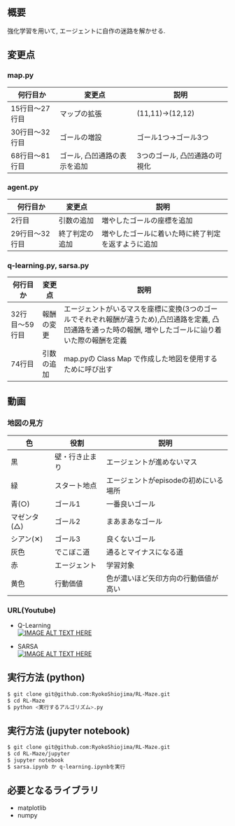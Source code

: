 ## 概要
強化学習を用いて, エージェントに自作の迷路を解かせる.

## 変更点
### map.py
| 何行目か       | 変更点                       | 説明                          | 
| -------------- | ---------------------------- | ----------------------------- | 
| 15行目〜27行目 | マップの拡張                 | (11,11)→(12,12)              | 
| 30行目〜32行目 | ゴールの増設                 | ゴール1つ→ゴール3つ          | 
| 68行目〜81行目 | ゴール, 凸凹通路の表示を追加 | 3つのゴール, 凸凹通路の可視化 | 

### agent.py
| 何行目か       | 変更点         | 説明                                               |
| -------------- | -------------- | -------------------------------------------------- |
| 2行目          | 引数の追加     | 増やしたゴールの座標を追加                         |
| 29行目〜32行目 | 終了判定の追加 | 増やしたゴールに着いた時に終了判定を返すように追加 |

### q-learning.py, sarsa.py
| 何行目か       | 変更点     | 説明                                                                                                                                                       | 
| -------------- | ---------- | ---------------------------------------------------------------------------------------------------------------------------------------------------------- | 
| 32行目〜59行目 | 報酬の変更 | エージェントがいるマスを座標に変換(3つのゴールでそれぞれ報酬が違うため),凸凹通路を定義, 凸凹通路を通った時の報酬, 増やしたゴールに辿り着いた際の報酬を定義 | 
| 74行目         | 引数の追加 | map.pyの Class Map で作成した地図を使用するために呼び出す                                                                                                               | 
## 動画
### 地図の見方
| 色           | 役割           | 説明                                  | 
| ------------ | -------------- | ------------------------------------- | 
| 黒           | 壁・行き止まり | エージェントが進めないマス            | 
| 緑           | スタート地点   | エージェントがepisodeの初めにいる場所 | 
| 青(○)       | ゴール1        | 一番良いゴール                        | 
| マゼンタ(△) | ゴール2        | まあまあなゴール                      | 
| シアン(✕)   | ゴール3        | 良くないゴール                        | 
| 灰色         | でこぼこ道     | 通るとマイナスになる道                | 
| 赤           | エージェント   | 学習対象                              | 
| 黄色         | 行動価値       | 色が濃いほど矢印方向の行動価値が高い  | 

### URL(Youtube)
- Q-Learning\
[![IMAGE ALT TEXT HERE](http://img.youtube.com/vi/z95Au6tL2co/0.jpg)](https://youtu.be/z95Au6tL2co)

- SARSA\
[![IMAGE ALT TEXT HERE](http://img.youtube.com/vi/BksKwEZ7o-k/0.jpg)](https://youtu.be/BksKwEZ7o-k)  


## 実行方法 (python)
```sh
$ git clone git@github.com:RyokoShiojima/RL-Maze.git
$ cd RL-Maze
$ python <実行するアルゴリズム>.py 
```

## 実行方法 (jupyter notebook)
```sh
$ git clone git@github.com:RyokoShiojima/RL-Maze.git
$ cd RL-Maze/jupyter
$ jupyter notebook 
$ sarsa.ipynb か q-learning.ipynbを実行
```

## 必要となるライブラリ 
* matplotlib
* numpy
